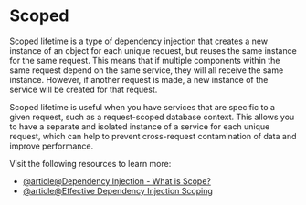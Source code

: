 # Scoped

Scoped lifetime is a type of dependency injection that creates a new instance of an object for each unique request, but reuses the same instance for the same request. This means that if multiple components within the same request depend on the same service, they will all receive the same instance. However, if another request is made, a new instance of the service will be created for that request.

Scoped lifetime is useful when you have services that are specific to a given request, such as a request-scoped database context. This allows you to have a separate and isolated instance of a service for each unique request, which can help to prevent cross-request contamination of data and improve performance.

Visit the following resources to learn more:

- [@article@Dependency Injection - What is Scope?](https://javaranch.com/journal/2008/10/dependency-injection-what-is-scope.html)
- [@article@Effective Dependency Injection Scoping](https://medium.com/android-news/effective-dependency-injection-scoping-4bac813d4491)